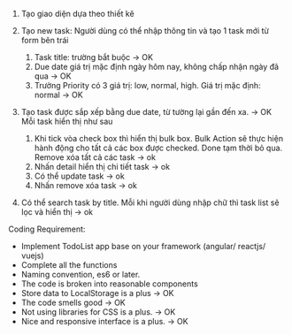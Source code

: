 1. Tạo giao diện dựa theo thiết kê
2. Tạo new task: Người dùng có thể nhập thông tin và tạo 1 task mới từ form bên trái

   1. Task title: trường bắt buộc -> OK
   2. Due date giá trị mặc định ngày hôm nay, không chấp nhận ngày đã qua -> OK
   3. Trường Priority có 3 giá trị: low, normal, high. Giá trị mặc định: normal -> OK

3. Tạo task được sắp xếp bằng due date, từ tường lại gần đến xa. -> OK
   Mỗi task hiển thị như sau

   1. Khi tick vòa check box thì hiển thị bulk box. Bulk Action sẽ thực hiện hành động cho tất cả các box được checked. Done tạm thời bỏ qua. Remove xóa tất cả các task -> ok
   2. Nhấn detail hiển thị chi tiết task -> ok
   3. Có thể update task -> ok
   4. Nhấn remove xóa task -> ok

4. Có thể search task by title. Mỗi khi người dùng nhập chữ thì task list sẽ lọc và hiển thị -> ok

Coding Requirement:

- Implement TodoList app base on your framework (angular/ reactjs/ vuejs)
- Complete all the functions
- Naming convention, es6 or later.
- The code is broken into reasonable components
- Store data to LocalStorage is a plus -> OK
- The code smells good -> OK
- Not using libraries for CSS is a plus. -> OK
- Nice and responsive interface is a plus. -> OK
